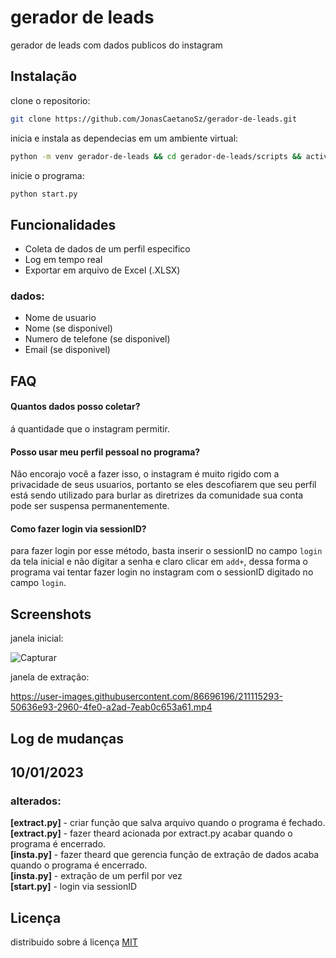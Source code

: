 
# gerador de leads

gerador de leads com dados publicos do instagram


## Instalação

clone o repositorio:

```bash
git clone https://github.com/JonasCaetanoSz/gerador-de-leads.git
```

inicia e instala as dependecias em um ambiente virtual:

```bash
python -m venv gerador-de-leads && cd gerador-de-leads/scripts && activate && cd.. pip install -r requirements.txt 
```

inicie o programa:

```bash
python start.py
```

## Funcionalidades

- Coleta de dados de um perfil especifico
- Log em tempo real
- Exportar em arquivo de Excel (.XLSX)


### dados:

- Nome de usuario
- Nome (se disponivel)
- Numero de telefone (se disponivel)
- Email (se disponivel)


## FAQ

#### Quantos dados posso coletar?

á quantidade que o instagram permitir.

#### Posso usar meu perfil pessoal no programa?

Não encorajo você a fazer isso, o instagram é muito rigido com a privacidade de seus usuarios, portanto se eles descofiarem que seu perfil está sendo utilizado para burlar as diretrizes da comunidade sua conta pode ser suspensa permanentemente.

#### Como fazer login via sessionID?

para fazer login por esse método, basta inserir o sessionID no campo `login` da tela inicial e não digitar a senha e claro clicar em `add+`, dessa forma o programa vai tentar fazer login no instagram com o sessionID digitado no campo `login`.
## Screenshots

janela inicial:

![Capturar](https://user-images.githubusercontent.com/86696196/211113379-8d1282bc-8a89-44e3-b79e-cf27f09f1e01.PNG)

janela de extração:

https://user-images.githubusercontent.com/86696196/211115293-50636e93-2960-4fe0-a2ad-7eab0c653a61.mp4
## Log de mudanças

## 10/01/2023

### alterados:

**[extract.py]** - criar função que salva arquivo quando o programa é fechado.  <br>
**[extract.py]** - fazer theard acionada por extract.py acabar quando o programa é encerrado.  <br>
**[insta.py]** - fazer theard que gerencia função de extração de dados acaba quando o programa é encerrado.  <br>
**[insta.py]** - extração de um perfil por vez  <br>
**[start.py]** - login via sessionID  <br>
## Licença

distribuido sobre á licença [MIT](https://choosealicense.com/licenses/mit/)

